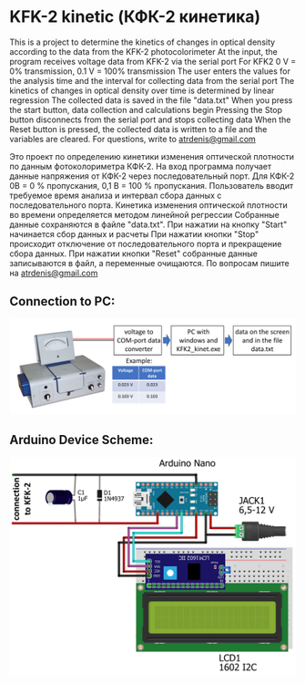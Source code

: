 # KFK-2 kinetic (КФК-2 кинетика)
This is a project to determine the kinetics of changes in optical density according to the data from the KFK-2 photocolorimeter
At the input, the program receives voltage data from KFK-2 via the serial port
For KFK2 0 V = 0% transmission, 0.1 V = 100% transmission
The user enters the values for the analysis time and the interval for collecting data from the serial port
The kinetics of changes in optical density over time is determined by linear regression
The collected data is saved in the file "data.txt"
When you press the start button, data collection and calculations begin
Pressing the Stop button disconnects from the serial port and stops collecting data
When the Reset button is pressed, the collected data is written to a file and the variables are cleared.
For questions, write to atrdenis@gmail.com


Это проект по определению кинетики изменения оптической плотности по данным фотоколориметра КФК-2.
На вход программа получает данные напряжения от КФК-2 через последовательный порт.
Для КФК-2 0В = 0 % пропускания, 0,1 В = 100 % пропускания.
Пользователь вводит требуемое время анализа и интервал сбора данных с последовательного порта.
Кинетика изменения оптической плотности во времени определяется методом линейной регрессии
Собранные данные сохраняются в файле "data.txt".
При нажатии на кнопку "Start" начинается сбор данных и расчеты
При нажатии кнопки "Stop" происходит отключение от последовательного порта и прекращение сбора данных.
При нажатии кнопки "Reset" собранные данные записываются в файл, а переменные очищаются.
По вопросам пишите на atrdenis@gmail.com

## Connection to PC:
![ConnectionScheme](https://github.com/atrdenis/KFK2_kinet/blob/main/ConnectionScheme.jpg)

## Arduino Device Scheme:
![ArduinoScheme](https://github.com/atrdenis/KFK2_kinet/blob/main/ArduinoScheme.jpg)
